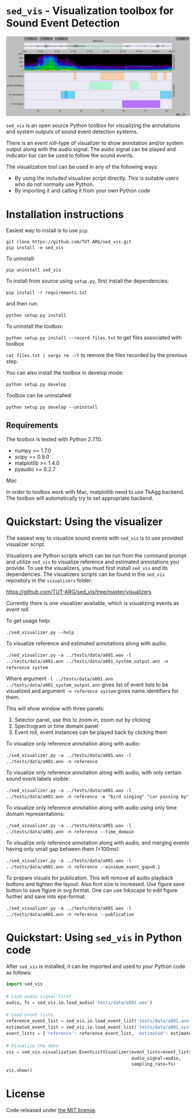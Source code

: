 ``sed_vis`` - Visualization toolbox for Sound Event Detection
=============================================================

![screen capture](screen_capture.png)

``sed_vis`` is an open source Python toolbox for visualizing the annotations and system outputs of sound event detection systems.

There is an *event roll*-type of visualizer to show annotation and/or system output along with the audio signal. The audio signal can be played and indicator bar can be used to follow the sound events. 

The visualization tool can be used in any of the following ways:

* By using the included visualizer script directly. This is suitable users who do not normally use Python.
* By importing it and calling it from your own Python code

Installation instructions
=========================

Easiest way to install is to use ``pip``:

    git clone https://github.com/TUT-ARG/sed_vis.git
    pip install -e sed_vis

To uninstall:

    pip uninstall sed_vis

To install from source using ``setup.py``, first install the dependencies:

``pip install -r requirements.txt``

and then run:

``python setup.py install``

To uninstall the toolbox:

``python setup.py install --record files.txt`` to get files associated with toolbox

``cat files.txt | xargs rm -rf`` to remove the files recorded by the previous step.


You can also install the toolbox in develop mode:

``python setup.py develop``

Toolbox can be uninstalled:

``python setup.py develop --uninstall``

Requirements
------------

The toolbox is tested with Python 2.7.10. 

* numpy >= 1.7.0
* scipy >= 0.9.0
* matplotlib >= 1.4.0
* pyaudio >= 0.2.7

*Mac*

In order to toolbox work with Mac, matplotlib need to use TkAgg backend. The toolbox will automatically try to set appropriate backend. 

Quickstart: Using the visualizer
================================

The easiest way to visualize sound events with ``sed_vis`` is to use provided visualizer script.

Visualizers are Python scripts which can be run from the command prompt and utilize ``sed_vis`` to visualize reference and estimated annotations you provide. 
To use the visualizers, you must first install ``sed_vis`` and its dependencies.
The visualizers scripts can be found in the ``sed_vis`` repository in the ``visualizers`` folder:

https://github.com/TUT-ARG/sed_vis/tree/master/visualizers

Currently there is one visualizer available, which is visualizing events as *event roll*.

To get usage help:

``./sed_visualizer.py --help``

To visualize reference and estimated annotations along with audio:

``./sed_visualizer.py -a ../tests/data/a001.wav -l ../tests/data/a001.ann ../tests/data/a001_system_output.ann -n reference system``

Where argument ``-l ../tests/data/a001.ann ../tests/data/a001_system_output.ann`` gives list of event lists to be visualized and argument ``-n reference system`` gives name identifiers for them.

This will show window with three panels: 

1. Selector panel, use this to zoom in, zoom out by clicking 
2. Spectrogram or time domain panel
3. Event roll, event instances can be played back by clicking them

To visualize only reference annotation along with audio:

``./sed_visualizer.py -a ../tests/data/a001.wav -l ../tests/data/a001.ann -n reference``

To visualize only reference annotation along with audio, with only certain sound event labels visible:

``./sed_visualizer.py -a ../tests/data/a001.wav -l ../tests/data/a001.ann -n reference -e "bird singing" "car passing by"``

To visualize only reference annotation along with audio using only time domain representations:

``./sed_visualizer.py -a ../tests/data/a001.wav -l ../tests/data/a001.ann -n reference --time_domain``

To visualize only reference annotation along with audio, and merging events having only small gap between them (<100ms):

``./sed_visualizer.py -a ../tests/data/a001.wav -l ../tests/data/a001.ann -n reference --minimum_event_gap=0.1``

To prepare visuals for publication. This will remove all audio playback buttons and tighten the layout. Also font size is increased. Use figure save button to save figure in svg format. One can use Inkscape to edit figure further and save into eps-format.

``./sed_visualizer.py -a ../tests/data/a001.wav -l ../tests/data/a001.ann -n reference --publication``

Quickstart: Using ``sed_vis`` in Python code
=============================================

After ``sed_vis`` is installed, it can be imported and used to your Python code as follows:

```python
import sed_vis

# Load audio signal first
audio, fs = sed_vis.io.load_audio('tests/data/a001.wav')

# Load event lists
reference_event_list = sed_vis.io.load_event_list('tests/data/a001.ann')
estimated_event_list = sed_vis.io.load_event_list('tests/data/a001_system_output.ann')
event_lists = {'reference': reference_event_list, 'estimated': estimated_event_list}

# Visualize the data
vis = sed_vis.visualization.EventListVisualizer(event_lists=event_lists,
                                                audio_signal=audio,
                                                sampling_rate=fs)
vis.show()
```

License
=======

Code released under [the MIT license](https://github.com/TUT-ARG/sed_vis/tree/master/LICENSE.txt). 